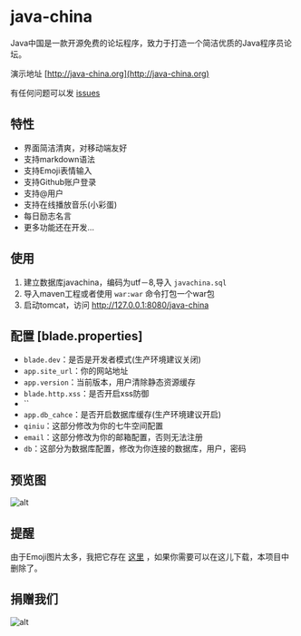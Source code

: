 # java-china

Java中国是一款开源免费的论坛程序，致力于打造一个简洁优质的Java程序员论坛。

演示地址 [http://java-china.org](http://java-china.org)

有任何问题可以发 [issues](https://github.com/junicorn/java-china/issues/new)

## 特性

- 界面简洁清爽，对移动端友好
- 支持markdown语法
- 支持Emoji表情输入
- 支持Github账户登录
- 支持@用户
- 支持在线播放音乐(小彩蛋)
- 每日励志名言
- 更多功能还在开发...

## 使用

1. 建立数据库javachina，编码为utf－8,导入 `javachina.sql`
2. 导入maven工程或者使用 `war:war` 命令打包一个war包
3. 启动tomcat，访问 http://127.0.0.1:8080/java-china

## 配置 [blade.properties]

- `blade.dev`：是否是开发者模式(生产环境建议关闭)
- `app.site_url`：你的网站地址
- `app.version`：当前版本，用户清除静态资源缓存
- `blade.http.xss`：是否开启xss防御
- ``
- `app.db_cahce`：是否开启数据库缓存(生产环境建议开启)
- `qiniu`：这部分修改为你的七牛空间配置
- `email`：这部分修改为你的邮箱配置，否则无法注册
- `db`：这部分为数据库配置，修改为你连接的数据库，用户，密码

## 预览图 

![alt](http://7xsk2r.com2.z0.glb.clouddn.com/QQ20160417-0.png)

## 提醒

由于Emoji图片太多，我把它存在 [这里](https://github.com/biezhi/emojis) ，如果你需要可以在这儿下载，本项目中删除了。

## 捐赠我们

![alt](http://7xsk2r.com2.z0.glb.clouddn.com/alipay.png)


